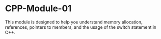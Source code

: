 # CPP-Module-01
This module is designed to help you understand memory allocation, references, pointers to members, and the usage of the switch statement in C++. 
